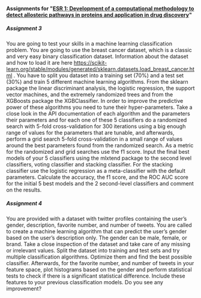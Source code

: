 #### Assignments for "[ESR 1: Development of a computational methodology to detect allosteric pathways in proteins and application in drug discovery](https://euraxess.ec.europa.eu/worldwide/india/europe-14-phd-positions-available-msca-itn-project-allodd-drug-discovery)"

##### Assignment 3
You are going to test your skills in a machine learning classification problem. You are going
to use the breast cancer dataset, which is a classic and very easy binary classification
dataset. Information about the dataset and how to load it are here
https://scikit-learn.org/stable/modules/generated/sklearn.datasets.load_breast_cancer.html
. You have to split you dataset into a training set (70%) and a test set (30%) and train 5
different machine learning algorithms. From the sklearn package the linear discriminant
analysis, the logistic regression, the support vector machines, and the extremely
randomized trees and from the XGBoosts package the XGBClassifier. In order to improve
the predictive power of these algorithms you need to tune their hyper-parameters. Take a
close look in the API documentation of each algorithm and the parameters their
parameters and for each one of these 5 classifiers do a randomized search with 5-fold
cross-validation for 300 iterations using a big enough range of values for the parameters
that are tunable, and afterwards, perform a grid search 5-fold cross-validation in a small
range of values around the best parameters found from the randomized search. As a
metric for the randomized and grid searches use the f1 score. Input the final best models of
your 5 classifiers using the mlxtend package to the second level classifiers, voting
classifier and stacking classifier. For the stacking classifier use the logistic regression as a
meta-classifier with the default parameters. Calculate the accuracy, the f1 score, and the
ROC AUC score for the initial 5 best models and the 2 second-level classifiers and
comment on the results.


##### Assignment 4
You are provided with a dataset with twitter profiles containing the user’s gender, description, 
favorite number, and number of tweets. You are called to create a machine learning algorithm that 
can predict the user’s gender based on the user’s description only. The gender can be male, female, 
or brand. Take a close inspection of the dataset and take care of any missing or irrelevant values. 
Split the dataset into training and test sets and try multiple classification algorithms. Optimize 
them and find the best possible classifier. Afterwards, for the favorite number, and number of tweets 
in your feature space, plot histograms based on the gender and perform statistical tests to check if 
there is a significant statistical difference. Include these features to your previous classification 
models. Do you see any improvement?
